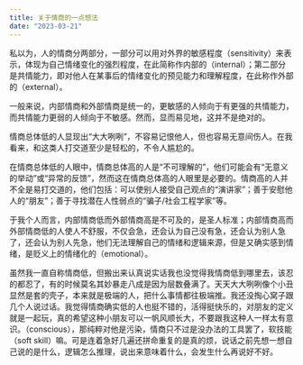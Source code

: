 ```yaml
---
title: 关于情商的一点想法
date: "2023-03-21"
---
```


私以为，人的情商分两部分，一部分可以用对外界的敏感程度（sensitivity）来表示，体现为自己情绪变化的强烈程度，在此简称作内部的（internal）；第二部分是共情能力，即对他人在某事后的情绪变化的预见能力和理解程度，在此称作外部的（external）。

一般来说，内部情商和外部情商是统一的，更敏感的人倾向于有更强的共情能力，而共情能力更弱的人倾向于不敏感。然而，显而易见地，这并不是绝对的。

情商总体低的人显现出“大大咧咧”，不容易记恨他人，但也容易无意间伤人。在我看来，和这类人打交道至少是轻松的，不令人尴尬的。

在情商总体低的人眼中，情商总体高的人是“不可理解的”，他们可能会有“无意义的举动”或“异常的反馈”，然而这在情商总体高的人眼里是必要的。情商高的人并不全是易打交道的，他们包括：可以使别人接受自己观点的“演讲家”；善于安慰他人的“朋友”；善于寻找潜在人性弱点的“骗子/社会工程学家”等。

于我个人而言，内部情商低而外部情商高是不可及的，是圣人标准；内部情商高而外部情商低的人使人不舒服，不仅会急，还会认为自己没有急，还会认为别人急了，还会认为别人先急，他们无法理解自己的情绪和逻辑来源，但是又确实感到情绪，是贬义上的情绪化的（emotional）。

虽然我一直自称情商低，但搬出来认真说实话我也没觉得我情商低到哪里去，该忍的都忍了，有的时候莫名其妙暴走八成是因为层数叠满了。天天大大咧咧像个小丑显然是套的壳子，本来就是极端的人，把什么事情都往极端推。我还没掏心窝子跟几个人说过话。我觉得情商确实低的人也挺不错的，活得挺快乐的，对朋友的定义就是一起玩，真的希望这种小朋友可以一帆风顺长大，不要跟我这种人一样太有意识。（conscious），那纯粹对他是污染，情商只不过是没办法的工具罢了，软技能（soft skill）嘛。可是连着急好几遍还拼命重复的是真的烦，说话之前先想一想自己说的是什么，逻辑怎么推理，说出来意味着什么，会发生什么再说好不好。
